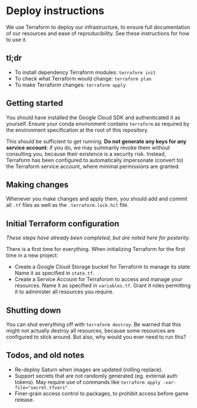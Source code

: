# Deploy instructions

We use Terraform to deploy our infrastructure, to ensure full documentation of our
resources and ease of reproducibility. See these instructions for how to use it.

## tl;dr

- To install dependency Terraform modules: `terraform init`
- To check what Terraform would change: `terraform plan`
- To make Terraform changes: `terraform apply`

## Getting started

You should have installed the Google Cloud SDK and authenticated it as yourself. Ensure
your conda environment contains `terraform` as required by the environment specification
at the root of this repository.

This should be sufficient to get running. **Do not generate any keys for any service
account**: if you do, we may summarily revoke them without consulting you, because their
existence is a security risk. Instead, Terraform has been configured to automatically
impersonate (convert to) the Terraform service account, where minimal permissions are
granted.

## Making changes

Whenever you make changes and apply them, you should add and commit all `.tf` files as
well as the `.terraform.lock.hcl` file.

## Initial Terraform configuration

*These steps have already been completed, but are noted here for posterity.*

There is a first time for everything. When initializing Terraform for the first time in
a new project:

- Create a Google Cloud Storage bucket for Terraform to manage its state. Name it as
  specified in `state.tf`.
- Create a Service Account for Terraforom to access and manage your resources. Name it
  as specified in `variables.tf`. Grant it roles permitting it to administer all
  resources you require.

## Shutting down

You can shut everything off with `terraform destroy`. Be warned that this might not
actually destroy all resources, because some resources are configured to stick around.
But also, why would you ever need to run this?

## Todos, and old notes

- Re-deploy Saturn when images are updated (rolling replace).
- Support secrets that are not randomly generated (eg. external auth tokens). May
  require use of commands like `terraform apply -var-file="secret.tfvars"`
- Finer-grain access control to packages, to prohibit access before game release.
